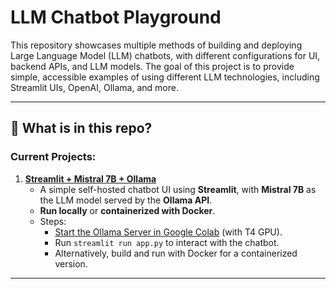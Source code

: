 # LLM Chatbot Playground

This repository showcases multiple methods of building and deploying Large Language Model (LLM) chatbots, with different configurations for UI, backend APIs, and LLM models. The goal of this project is to provide simple, accessible examples of using different LLM technologies, including Streamlit UIs, OpenAI, Ollama, and more.

---

## 🧠 What is in this repo?

### Current Projects:

1. **[Streamlit + Mistral 7B + Ollama](https://github.com/wj-tan/vllm-demo/tree/main/1_streamlit_mistral7b_ollama)**
   - A simple self-hosted chatbot UI using **Streamlit**, with **Mistral 7B** as the LLM model served by the **Ollama API**.
   - **Run locally** or **containerized with Docker**.
   - Steps:
     - [Start the Ollama Server in Google Colab](./1_streamlit_mistral7b_ollama/ollama_server.ipynb) (with T4 GPU).
     - Run `streamlit run app.py` to interact with the chatbot.
     - Alternatively, build and run with Docker for a containerized version.

---
